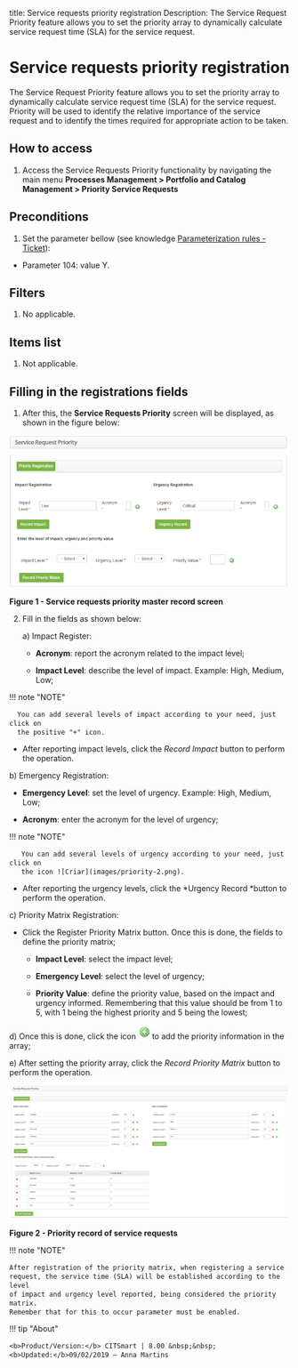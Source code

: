 title: Service requests priority registration
Description: The Service Request Priority feature allows you to set the priority array to dynamically calculate service request time (SLA) for the service request. 

# Service requests priority registration

The Service Request Priority feature allows you to set the priority array to
dynamically calculate service request time (SLA) for the service request.
Priority will be used to identify the relative importance of the service request
and to identify the times required for appropriate action to be taken.

How to access
-------------

1.  Access the Service Requests Priority functionality by navigating the main
    menu **Processes Management > Portfolio and Catalog Management > Priority
    Service Requests**

Preconditions
-------------

1.  Set the parameter bellow (see knowledge [Parameterization rules -
    Ticket][1]):

-   Parameter 104: value Y.

Filters
-------

1.  No applicable.

Items list
----------

1.  Not applicable.

Filling in the registrations fields
-----------------------------------

1.  After this, the **Service Requests Priority** screen will be displayed, as
    shown in the figure below:

   ![Criar](images/priority-1.png)
   
   **Figure 1 - Service requests priority master record screen**

2.  Fill in the fields as shown below:

    a)  Impact Register:

       -  **Acronym**: report the acronym related to the impact level;

       -  **Impact Level**: describe the level of impact. Example: High,
            Medium, Low;

   !!! note "NOTE"

      You can add several levels of impact according to your need, just click on
      the positive "+" icon.

-   After reporting impact levels, click the *Record Impact* button to perform
    the operation.

   b)  Emergency Registration:

   -  **Emergency Level**: set the level of urgency. Example: High, Medium,
        Low;

   -  **Acronym**: enter the acronym for the level of urgency;

   !!! note "NOTE"

       You can add several levels of urgency according to your need, just click on
       the icon ![Criar](images/priority-2.png).  

-   After reporting the urgency levels, click the *Urgency Record *button to
    perform the operation.

   c)  Priority Matrix Registration:

   - Click the Register Priority Matrix button. Once this is done, the fields
        to define the priority matrix;

        -  **Impact Level**: select the impact level;

        -  **Emergency Level**: select the level of urgency;

        -  **Priority Value**: define the priority value, based on the impact
            and urgency informed. Remembering that this value should be from 1
            to 5, with 1 being the highest priority and 5 being the lowest;

   d)  Once this is done, click the icon ![Criar](images/priority-2.png) to add the priority information in the
    array;

   e)  After setting the priority array, click the *Record Priority Matrix* button
    to perform the operation.

  ![Criar](images/priority-3.png)
  
  **Figure 2 - Priority record of service requests**

!!! note "NOTE"

    After registration of the priority matrix, when registering a service
    request, the service time (SLA) will be established according to the level
    of impact and urgency level reported, being considered the priority matrix.
    Remember that for this to occur parameter must be enabled.

   
[1]:/en-us/citsmart-platform-7/plataform-administration/parameters-list/parametrizaion-ticket.html   
   
!!! tip "About"

    <b>Product/Version:</b> CITSmart | 8.00 &nbsp;&nbsp;
    <b>Updated:</b>09/02/2019 – Anna Martins

